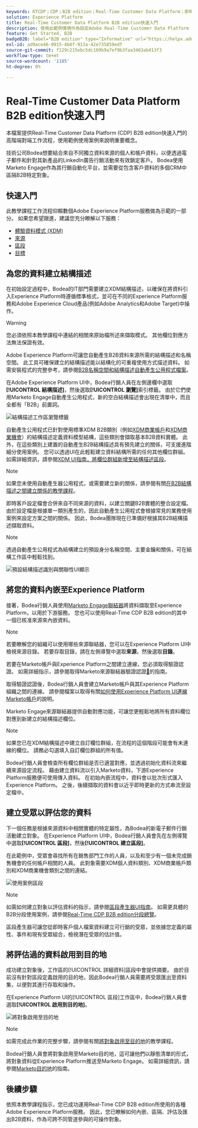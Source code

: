 ```yaml
---
keywords: RTCDP；CDP；B2B edition；Real-Time Customer Data Platform；即時客戶資料平台；real time cdp；b2b；cdp
solution: Experience Platform
title: Real-Time Customer Data Platform B2B edition快速入門
description: 使用此範例情境作為設定Adobe Real-Time Customer Data Platform B2B edition實作的範例。
feature: Get Started, B2B
badgeB2B: label="B2B edition" type="Informative" url="https://helpx.adobe.com/legal/product-descriptions/real-time-customer-data-platform-b2b-edition-prime-and-ultimate-packages.html newtab=true"
exl-id: ad9ace46-9915-4b8f-913a-42e735859edf
source-git-commit: f129c215ebc5dc169b9a7ef9b3faa3463ab413f3
workflow-type: tm+mt
source-wordcount: '1185'
ht-degree: 0%

---
```


# Real-Time Customer Data Platform B2B edition快速入門

本檔案提供Real-Time Customer Data Platform (CDP) B2B edition快速入門的高階端對端工作流程，使用範例使用案例來說明重要概念。

技術公司Bodea想要結合來自不同獨立資料來源的個人和帳戶資料，以便透過電子郵件和針對其新產品的LinkedIn廣告行銷活動來有效鎖定客戶。 Bodea使用Marketo Engage作為其行銷自動化平台，並需要從包含客戶資料的多個CRM中區隔B2B特定對象。

## 快速入門

此教學課程工作流程仰賴數個Adobe Experience Platform服務做為示範的一部分。 如果您希望跟進，建議您充分瞭解以下服務：

- [體驗資料模式 (XDM)](../xdm/home.md)
- [來源](../sources/home.md)
- [區段](../segmentation/home.md)
- [目標](../destinations/home.md)

## 為您的資料建立結構描述

在初始設定過程中，Bodea的IT部門需要建立XDM結構描述，以確保在將資料引入Experience Platform時遵循標準格式，並可在不同的Experience Platform服務和Adobe Experience Cloud產品(例如Adobe Analytics和Adobe Target)中操作。

>[!WARNING]
>
>您必須依照本教學課程中連結的相關來原始檔所述來擷取模式。 其他欄位對應方法無法保證有效。

Adobe Experience Platform可讓您自動產生B2B資料來源所需的結構描述和名稱空間。 此工具可確保建立的結構描述能以結構化的可重複使用方式描述資料。 如需安裝程式的完整參考，請參閱[B2B名稱空間和結構描述自動產生公用程式檔案](../sources/connectors/adobe-applications/marketo/marketo-namespaces.md)。

在Adobe Experience Platform UI中，Bodea行銷人員在左側邊欄中選取&#x200B;**[!UICONTROL 結構描述]**，然後選取&#x200B;**[!UICONTROL 瀏覽]**&#x200B;索引標籤。 由於它們使用Marketo Engage自動產生公用程式，新的空白結構描述會出現在清單中，而且全都有「B2B」前置詞。

![結構描述工作區瀏覽標籤](./assets/b2b-tutorial/empty-b2b-schemas.png)

自動產生公用程式已針對使用標準XDM B2B類別（例如[XDM商業帳戶](../xdm/classes/b2b/business-account.md)和[XDM商業機會](../xdm/classes/b2b/business-opportunity.md)）的結構描述定義資料模型結構，這些類別會擷取基本B2B資料實體。 此外，在這些類別上建置的自動產生B2B結構描述具有預先建立的關係，可支援進階細分使用案例。 您可以透過UI在此輕鬆建立資料結構所需的任何其他欄位群組。 如需詳細資訊，請參閱[XDM UI指南，將欄位群組新增至結構描述區段](../xdm/ui/resources/schemas.md#add-field-groups)。

>[!NOTE]
> 
>如果您未使用自動產生器公用程式，或需要建立新的關係，請參閱有關[在B2B結構描述之間建立關係的教學課程](../xdm/tutorials/relationship-b2b.md)。

即時客戶設定檔會合併來自不同來源的資料，以建立關鍵B2B實體的整合設定檔。 由於設定檔是根據單一類別產生的，因此自動產生公用程式會根據常見的業務使用案例來設定方案之間的關係。 因此，Bodea團隊現在已準備好根據其B2B結構描述擷取資料。

>[!NOTE]
> 
>透過自動產生公用程式為結構建立的預設身分名稱空間、主要金鑰和關係，可在結構工作區中輕鬆找到。
>
>![預設結構描述識別與關聯性UI顯示](./assets/b2b-tutorial/schema-identity-relationship.png)

## 將您的資料內嵌至Experience Platform

接著，Bodea行銷人員使用[Marketo Engage聯結器](../sources/connectors/adobe-applications/marketo/marketo.md)將資料擷取至Experience Platform，以用於下游服務。 您也可以使用Real-Time CDP B2B edition的其中一個已核准來源來內嵌資料。

>[!NOTE]
> 
>若要瞭解您的組織可以使用哪些來源聯結器，您可以在Experience Platform UI中檢視來源目錄。 若要存取目錄，請在左側導覽中選取&#x200B;**來源**，然後選取&#x200B;**目錄**。

若要在Marketo帳戶與Experience Platform之間建立連線，您必須取得驗證認證。 如需詳細指示，請參閱取得Marketo來源聯結器驗證認證[&#128279;](../sources/connectors/adobe-applications/marketo/marketo-auth.md)的指南。

取得驗證認證後，Bodea行銷人員會建立Marketo帳戶與其Experience Platform組織之間的連線。 請參閱檔案以取得有關[如何使用Experience Platform UI連線Marketo帳戶](../sources/tutorials/ui/create/adobe-applications/marketo.md)的說明。

Marketo Engage來源聯結器提供自動對應功能，可讓您更輕鬆地將所有資料欄位對應到新建立的結構描述欄位。

>[!NOTE]
> 
>如果您已在XDM結構描述中建立自訂欄位群組，在流程的這個階段可能會有未連線的欄位。 請務必勾選填入自訂欄位群組的所有值。

Bodea行銷人員會檢查所有欄位群組是否已適當對應，並透過初始化資料流來繼續來源設定流程。 藉由建立資料流以引入Marketo資料，下游Experience Platform服務便可使用傳入資料。 在初始內嵌流程中，資料會以批次形式匯入Experience Platform。 之後，後續擷取的資料會以近乎即時更新的方式串流至設定檔中。

## 建立受眾以評估您的資料

下一個任務是根據來源資料中相關實體的特定屬性，為Bodea的新電子郵件行銷活動建立對象。 在Experience Platform UI中，Bodea行銷人員會先在左側導覽中選取&#x200B;**[!UICONTROL 區段]**，然後&#x200B;**[!UICONTROL 建立區段]**。

在此範例中，受眾會尋找所有在銷售部門工作的人員，以及和至少有一個未完成銷售機會的任何帳戶相關的人員。 此對象需要XDM個人資料類別、XDM商業帳戶類別和XDM商業機會類別之間的連結。

![使用案例區段](./assets/b2b-tutorial/use-case-segment.png)

>[!NOTE]
> 
>如需如何建立對象以評估資料的指示，請參閱[區段產生器UI指南](../segmentation/ui/segment-builder.md)。 如需更具體的B2B分段使用案例，請參閱[Real-Time CDP B2B edition分段總覽](./segmentation/b2b.md)。

區段產生器可讓您從即時客戶個人檔案資料建立可行銷的受眾，並依據您定義的屬性、事件和現有受眾組合，檢視潛在受眾的估計值。

## 將評估過的資料啟用到目的地

成功建立對象後，工作區的[!UICONTROL 詳細資料]區段中會提供摘要。 由於目前沒有針對區段定義啟用的目的地，因此Bodea行銷人員需要將受眾匯出至資料集，以便對其進行存取和操作。

在Experience Platform UI的[!UICONTROL 區段]工作區中，Bodea行銷人員會選取&#x200B;**[!UICONTROL 啟用到目的地]**。

![將對象啟用至目的地](./assets/b2b-tutorial/activate-to-destination.png)

>[!NOTE]
> 
>如需完成此作業的完整步驟，請參閱有關[將對象啟用至目的地](https://experienceleague.adobe.com/docs/marketo/using/product-docs/core-marketo-concepts/smart-lists-and-static-lists/static-lists/push-an-adobe-experience-cloud-segment-to-a-marketo-static-list.html)的教學課程。

Bodea行銷人員會將對象啟用至Marketo目的地，這可讓他們以靜態清單的形式，將對象資料從Experience Platform推送至Marketo Engage。 如需詳細資訊，請參閱[Marketo目的地](https://experienceleague.adobe.com/docs/experience-platform/destinations/catalog/adobe/marketo-engage.html)的指南。

## 後續步驟

依照本教學課程指示，您已成功運用Real-Time CDP B2B edition所使用的各種Adobe Experience Platform服務。 因此，您已瞭解如何內嵌、區隔、評估及匯出B2B資料，作為可跨不同管道參與的可操作對象。
